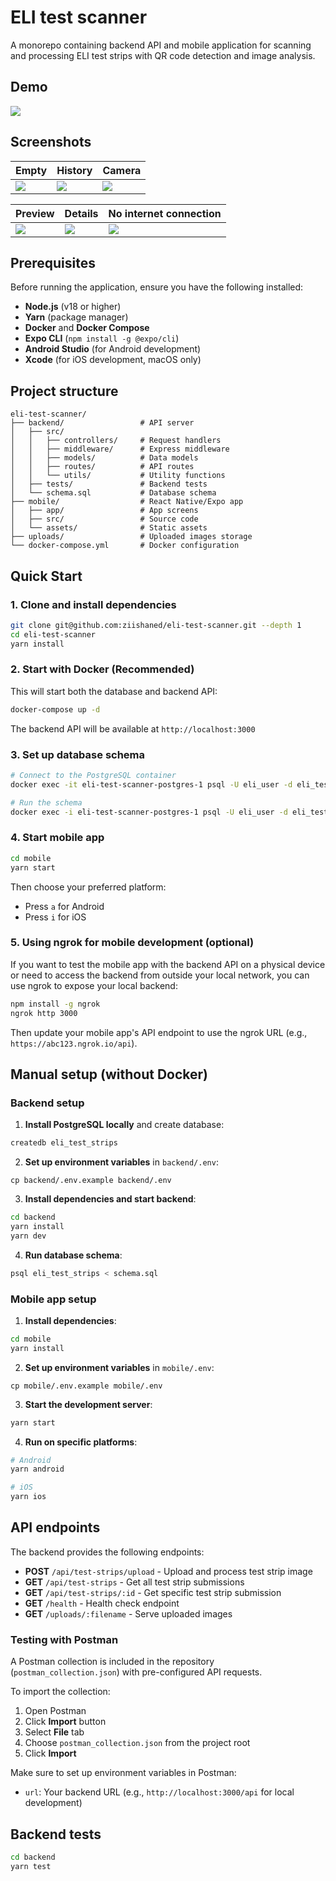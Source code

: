 # ELI test scanner

A monorepo containing backend API and mobile application for scanning and processing ELI test strips with QR code detection and image analysis.

## Demo

<img src="https://media.giphy.com/media/Z1yHiMUUn06SB2joeb/giphy.gif" />

## Screenshots

| Empty                                          | History                                        | Camera                                         |
| ---------------------------------------------- | ---------------------------------------------- | ---------------------------------------------- |
| <img src="https://i.imgur.com/bsVuc6N.jpeg" /> | <img src="https://i.imgur.com/y1D0yoj.jpeg" /> | <img src="https://i.imgur.com/41SuSZQ.jpeg" /> |

| Preview                                        | Details                                        | No internet connection                         |
| ---------------------------------------------- | ---------------------------------------------- | ---------------------------------------------- |
| <img src="https://i.imgur.com/SFaTHKd.jpeg" /> | <img src="https://i.imgur.com/R4srIpy.jpeg" /> | <img src="https://i.imgur.com/k3VHaPG.jpeg" /> |

## Prerequisites

Before running the application, ensure you have the following installed:

- **Node.js** (v18 or higher)
- **Yarn** (package manager)
- **Docker** and **Docker Compose**
- **Expo CLI** (`npm install -g @expo/cli`)
- **Android Studio** (for Android development)
- **Xcode** (for iOS development, macOS only)

## Project structure

```
eli-test-scanner/
├── backend/                 # API server
│   ├── src/
│   │   ├── controllers/     # Request handlers
│   │   ├── middleware/      # Express middleware
│   │   ├── models/          # Data models
│   │   ├── routes/          # API routes
│   │   └── utils/           # Utility functions
│   ├── tests/               # Backend tests
│   └── schema.sql           # Database schema
├── mobile/                  # React Native/Expo app
│   ├── app/                 # App screens
│   ├── src/                 # Source code
│   └── assets/              # Static assets
├── uploads/                 # Uploaded images storage
└── docker-compose.yml       # Docker configuration
```

## Quick Start

### 1. Clone and install dependencies

```bash
git clone git@github.com:ziishaned/eli-test-scanner.git --depth 1
cd eli-test-scanner
yarn install
```

### 2. Start with Docker (Recommended)

This will start both the database and backend API:

```bash
docker-compose up -d
```

The backend API will be available at `http://localhost:3000`

### 3. Set up database schema

```bash
# Connect to the PostgreSQL container
docker exec -it eli-test-scanner-postgres-1 psql -U eli_user -d eli_test_strips

# Run the schema
docker exec -i eli-test-scanner-postgres-1 psql -U eli_user -d eli_test_strips < backend/schema.sql
```

### 4. Start mobile app

```bash
cd mobile
yarn start
```

Then choose your preferred platform:

- Press `a` for Android
- Press `i` for iOS

### 5. Using ngrok for mobile development (optional)

If you want to test the mobile app with the backend API on a physical device or need to access the backend from outside your local network, you can use ngrok to expose your local backend:

```bash
npm install -g ngrok
ngrok http 3000
```

Then update your mobile app's API endpoint to use the ngrok URL (e.g., `https://abc123.ngrok.io/api`).

## Manual setup (without Docker)

### Backend setup

1. **Install PostgreSQL locally** and create database:

```bash
createdb eli_test_strips
```

2. **Set up environment variables** in `backend/.env`:

```env
cp backend/.env.example backend/.env
```

3. **Install dependencies and start backend**:

```bash
cd backend
yarn install
yarn dev
```

4. **Run database schema**:

```bash
psql eli_test_strips < schema.sql
```

### Mobile app setup

1. **Install dependencies**:

```bash
cd mobile
yarn install
```

2. **Set up environment variables** in `mobile/.env`:

```env
cp mobile/.env.example mobile/.env
```

3. **Start the development server**:

```bash
yarn start
```

4. **Run on specific platforms**:

```bash
# Android
yarn android

# iOS
yarn ios
```

## API endpoints

The backend provides the following endpoints:

- **POST** `/api/test-strips/upload` - Upload and process test strip image
- **GET** `/api/test-strips` - Get all test strip submissions
- **GET** `/api/test-strips/:id` - Get specific test strip submission
- **GET** `/health` - Health check endpoint
- **GET** `/uploads/:filename` - Serve uploaded images

### Testing with Postman

A Postman collection is included in the repository (`postman_collection.json`) with pre-configured API requests.

To import the collection:

1. Open Postman
2. Click **Import** button
3. Select **File** tab
4. Choose `postman_collection.json` from the project root
5. Click **Import**

Make sure to set up environment variables in Postman:

- `url`: Your backend URL (e.g., `http://localhost:3000/api` for local development)

## Backend tests

```bash
cd backend
yarn test
```
